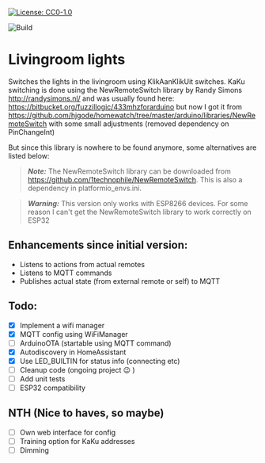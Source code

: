 [![License: CC0-1.0](https://licensebuttons.net/l/zero/1.0/80x15.png)](http://creativecommons.org/publicdomain/zero/1.0/)

![Build](https://github.com/JoostAB/livingroom-lights/actions/workflows/build.yml/badge.svg)

# Livingroom lights

Switches the lights in the livingroom using KlikAanKlikUit switches.
KaKu switching is done using the NewRemoteSwitch library by Randy Simons http://randysimons.nl/
and was usually found here: https://bitbucket.org/fuzzillogic/433mhzforarduino but now I got
it from https://github.com/hjgode/homewatch/tree/master/arduino/libraries/NewRemoteSwitch with
some small adjustments (removed dependency on PinChangeInt)

But since this library is nowhere to be found anymore, some alternatives are listed below:


> **_Note:_** The NewRemoteSwitch library can be downloaded from https://github.com/1technophile/NewRemoteSwitch. This is also a dependency in platformio_envs.ini.

> **_Warning:_** This version only works with ESP8266 devices. For some reason I can't get the NewRemoteSwitch library to work correctly on ESP32

## Enhancements since initial version:

- Listens to actions from actual remotes
- Listens to MQTT commands
- Publishes actual state (from external remote or self) to MQTT

## Todo:

- [X] Implement a wifi manager
- [X] MQTT config using WiFiManager
- [ ] ArduinoOTA (startable using MQTT command)
- [X] Autodiscovery in HomeAssistant
- [X] Use LED_BUILTIN for status info (connecting etc)
- [ ] Cleanup code (ongoing project :wink: )
- [ ] Add unit tests
- [ ] ESP32 compatibility

## NTH (Nice to haves, so maybe)
- [ ] Own web interface for config
- [ ] Training option for KaKu addresses
- [ ] Dimming

